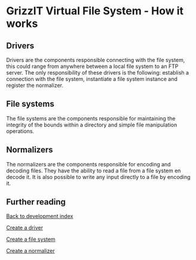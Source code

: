 # GrizzIT Virtual File System - How it works

## Drivers

Drivers are the components responsible connecting with the file system, this
could range from anywhere between a local file system to an FTP server. The
only responsibility of these drivers is the following: establish a connection
with the file system, instantiate a file system instance and register the
normalizer.

## File systems

The file systems are the components responsible for maintaining the integrity of
the bounds within a directory and simple file manipulation operations.

## Normalizers

The normalizers are the components responsible for encoding and decoding files.
They have the ability to read a file from a file system en decode it. It is
also possible to write any input directly to a file by encoding it.

## Further reading

[Back to development index](index.md)

[Create a driver](create-a-driver.md)

[Create a file system](create-a-file-system.md)

[Create a normalizer](create-a-normalizer.md)